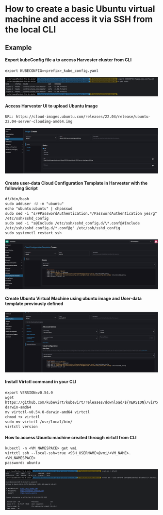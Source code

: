 # How to create a basic Ubuntu virtual machine and access it via SSH from the local CLI

## Example

#### Export kubeConfig file a to access Harvester cluster from CLI

```console
export KUBECONFIG=<prefix>_kube_config.yaml
```
![](../images/VM_SETUP_AND_SSH_LOGIN-1.png)

#### Access Harvester UI to upload Ubuntu Image

```console
URL: https://cloud-images.ubuntu.com/releases/22.04/release/ubuntu-22.04-server-cloudimg-amd64.img
```
![](../images/VM_SETUP_AND_SSH_LOGIN-2.png)

#### Create user-data Cloud Configuration Template in Harvester with the following Script

```console
#!/bin/bash
sudo adduser -U -m "ubuntu"
echo "ubuntu:ubuntu" | chpasswd
sudo sed -i "s/#PasswordAuthentication.*/PasswordAuthentication yes/g" /etc/ssh/sshd_config
sudo sed -i "s@Include /etc/ssh/sshd_config.d/\*.conf@#Include /etc/ssh/sshd_config.d/*.conf@g" /etc/ssh/sshd_config
sudo systemctl restart ssh
```
![](../images/VM_SETUP_AND_SSH_LOGIN-3.png)

#### Create Ubuntu Virtual Machine using ubuntu image and User-data template previously defined

![](../images/VM_SETUP_AND_SSH_LOGIN-4.png)

#### Install Virtctl command in your CLI

```console
export VERSION=v0.54.0
wget https://github.com/kubevirt/kubevirt/releases/download/${VERSION}/virtctl-${VERSION}-darwin-amd64
mv virtctl-v0.54.0-darwin-amd64 virtctl
chmod +x virtctl
sudo mv virtctl /usr/local/bin/
virtctl version
```

#### How to access Ubuntu machine created through virtctl from CLI 

```console
kubectl -n <VM_NAMESPACE> get vmi
virtctl ssh --local-ssh=true <SSH_USERNAME>@vmi/<VM_NAME>.<VM_NAMESPACE>
password: ubuntu
```

![](../images/VM_SETUP_AND_SSH_LOGIN-5.png)
